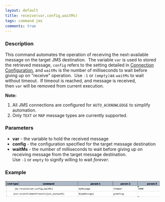 ```yaml
---
layout: default
title: receive(var,config,waitMs)
tags: command jms
comments: true
---
```



### Description
This command automates the operation of receiving the next-available message on the target JMS destination.  
The variable `var` is used to stored the retrieved message, `config` refers to the setting detailed in
[Connection Configuration](index.html#connection-configuration), and `waitMs` is the number of milliseconds to wait 
before giving up on "receive" operation.  Use `-1` or `(empty)`as `waitMs` to wait without timeout.  If timeout is 
reached, and message is received, then `var` will be removed from current execution.

**Note:**
1.  All JMS connections are configured for `AUTO_ACKNOWLEDGE` to simplify automation.
2.  Only `TEXT` or `MAP` message types are currently supported.


### Parameters
- **var** - the variable to hold the received message
- **config** - the configuration specified for the target message destination
- **waitMs** - the number of milliseconds to wait before giving up on receiving message from the target message 
  destination.  Use `-1` or `empty` to signify willing to wait _forever_.


### Example
![](image/receive_01.png)